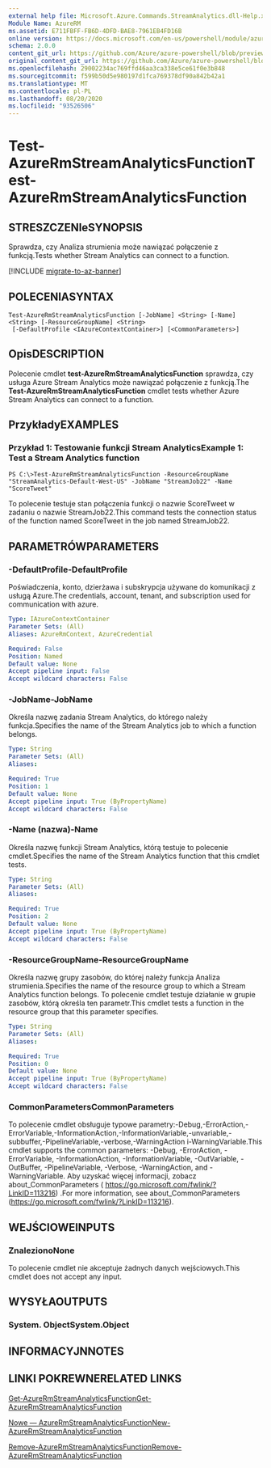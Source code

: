 ```yaml
---
external help file: Microsoft.Azure.Commands.StreamAnalytics.dll-Help.xml
Module Name: AzureRM
ms.assetid: E711FBFF-FB6D-4DFD-BAE8-7961EB4FD16B
online version: https://docs.microsoft.com/en-us/powershell/module/azurerm.streamanalytics/test-azurermstreamanalyticsfunction
schema: 2.0.0
content_git_url: https://github.com/Azure/azure-powershell/blob/preview/src/ResourceManager/StreamAnalytics/Commands.StreamAnalytics/help/Test-AzureRmStreamAnalyticsFunction.md
original_content_git_url: https://github.com/Azure/azure-powershell/blob/preview/src/ResourceManager/StreamAnalytics/Commands.StreamAnalytics/help/Test-AzureRmStreamAnalyticsFunction.md
ms.openlocfilehash: 29002234ac769ffd46aa3ca338e5ce61f0e3b848
ms.sourcegitcommit: f599b50d5e980197d1fca769378df90a842b42a1
ms.translationtype: MT
ms.contentlocale: pl-PL
ms.lasthandoff: 08/20/2020
ms.locfileid: "93526506"
---
```

# <span data-ttu-id="428a1-101">Test-AzureRmStreamAnalyticsFunction</span><span class="sxs-lookup"><span data-stu-id="428a1-101">Test-AzureRmStreamAnalyticsFunction</span></span>

## <span data-ttu-id="428a1-102">STRESZCZENIe</span><span class="sxs-lookup"><span data-stu-id="428a1-102">SYNOPSIS</span></span>
<span data-ttu-id="428a1-103">Sprawdza, czy Analiza strumienia może nawiązać połączenie z funkcją.</span><span class="sxs-lookup"><span data-stu-id="428a1-103">Tests whether Stream Analytics can connect to a function.</span></span>

[!INCLUDE [migrate-to-az-banner](../../includes/migrate-to-az-banner.md)]

## <span data-ttu-id="428a1-104">POLECENIA</span><span class="sxs-lookup"><span data-stu-id="428a1-104">SYNTAX</span></span>

```
Test-AzureRmStreamAnalyticsFunction [-JobName] <String> [-Name] <String> [-ResourceGroupName] <String>
 [-DefaultProfile <IAzureContextContainer>] [<CommonParameters>]
```

## <span data-ttu-id="428a1-105">Opis</span><span class="sxs-lookup"><span data-stu-id="428a1-105">DESCRIPTION</span></span>
<span data-ttu-id="428a1-106">Polecenie cmdlet **test-AzureRmStreamAnalyticsFunction** sprawdza, czy usługa Azure Stream Analytics może nawiązać połączenie z funkcją.</span><span class="sxs-lookup"><span data-stu-id="428a1-106">The **Test-AzureRmStreamAnalyticsFunction** cmdlet tests whether Azure Stream Analytics can connect to a function.</span></span>

## <span data-ttu-id="428a1-107">Przykłady</span><span class="sxs-lookup"><span data-stu-id="428a1-107">EXAMPLES</span></span>

### <span data-ttu-id="428a1-108">Przykład 1: Testowanie funkcji Stream Analytics</span><span class="sxs-lookup"><span data-stu-id="428a1-108">Example 1: Test a Stream Analytics function</span></span>
```
PS C:\>Test-AzureRmStreamAnalyticsFunction -ResourceGroupName "StreamAnalytics-Default-West-US" -JobName "StreamJob22" -Name "ScoreTweet"
```

<span data-ttu-id="428a1-109">To polecenie testuje stan połączenia funkcji o nazwie ScoreTweet w zadaniu o nazwie StreamJob22.</span><span class="sxs-lookup"><span data-stu-id="428a1-109">This command tests the connection status of the function named ScoreTweet in the job named StreamJob22.</span></span>

## <span data-ttu-id="428a1-110">PARAMETRÓW</span><span class="sxs-lookup"><span data-stu-id="428a1-110">PARAMETERS</span></span>

### <span data-ttu-id="428a1-111">-DefaultProfile</span><span class="sxs-lookup"><span data-stu-id="428a1-111">-DefaultProfile</span></span>
<span data-ttu-id="428a1-112">Poświadczenia, konto, dzierżawa i subskrypcja używane do komunikacji z usługą Azure.</span><span class="sxs-lookup"><span data-stu-id="428a1-112">The credentials, account, tenant, and subscription used for communication with azure.</span></span>

```yaml
Type: IAzureContextContainer
Parameter Sets: (All)
Aliases: AzureRmContext, AzureCredential

Required: False
Position: Named
Default value: None
Accept pipeline input: False
Accept wildcard characters: False
```

### <span data-ttu-id="428a1-113">-JobName</span><span class="sxs-lookup"><span data-stu-id="428a1-113">-JobName</span></span>
<span data-ttu-id="428a1-114">Określa nazwę zadania Stream Analytics, do którego należy funkcja.</span><span class="sxs-lookup"><span data-stu-id="428a1-114">Specifies the name of the Stream Analytics job to which a function belongs.</span></span>

```yaml
Type: String
Parameter Sets: (All)
Aliases: 

Required: True
Position: 1
Default value: None
Accept pipeline input: True (ByPropertyName)
Accept wildcard characters: False
```

### <span data-ttu-id="428a1-115">-Name (nazwa)</span><span class="sxs-lookup"><span data-stu-id="428a1-115">-Name</span></span>
<span data-ttu-id="428a1-116">Określa nazwę funkcji Stream Analytics, którą testuje to polecenie cmdlet.</span><span class="sxs-lookup"><span data-stu-id="428a1-116">Specifies the name of the Stream Analytics function that this cmdlet tests.</span></span>

```yaml
Type: String
Parameter Sets: (All)
Aliases: 

Required: True
Position: 2
Default value: None
Accept pipeline input: True (ByPropertyName)
Accept wildcard characters: False
```

### <span data-ttu-id="428a1-117">-ResourceGroupName</span><span class="sxs-lookup"><span data-stu-id="428a1-117">-ResourceGroupName</span></span>
<span data-ttu-id="428a1-118">Określa nazwę grupy zasobów, do której należy funkcja Analiza strumienia.</span><span class="sxs-lookup"><span data-stu-id="428a1-118">Specifies the name of the resource group to which a Stream Analytics function belongs.</span></span>
<span data-ttu-id="428a1-119">To polecenie cmdlet testuje działanie w grupie zasobów, którą określa ten parametr.</span><span class="sxs-lookup"><span data-stu-id="428a1-119">This cmdlet tests a function in the resource group that this parameter specifies.</span></span>

```yaml
Type: String
Parameter Sets: (All)
Aliases: 

Required: True
Position: 0
Default value: None
Accept pipeline input: True (ByPropertyName)
Accept wildcard characters: False
```

### <span data-ttu-id="428a1-120">CommonParameters</span><span class="sxs-lookup"><span data-stu-id="428a1-120">CommonParameters</span></span>
<span data-ttu-id="428a1-121">To polecenie cmdlet obsługuje typowe parametry:-Debug,-ErrorAction,-ErrorVariable,-InformationAction,-InformationVariable,-unvariable,-subbuffer,-PipelineVariable,-verbose,-WarningAction i-WarningVariable.</span><span class="sxs-lookup"><span data-stu-id="428a1-121">This cmdlet supports the common parameters: -Debug, -ErrorAction, -ErrorVariable, -InformationAction, -InformationVariable, -OutVariable, -OutBuffer, -PipelineVariable, -Verbose, -WarningAction, and -WarningVariable.</span></span> <span data-ttu-id="428a1-122">Aby uzyskać więcej informacji, zobacz about_CommonParameters ( https://go.microsoft.com/fwlink/?LinkID=113216) .</span><span class="sxs-lookup"><span data-stu-id="428a1-122">For more information, see about_CommonParameters (https://go.microsoft.com/fwlink/?LinkID=113216).</span></span>

## <span data-ttu-id="428a1-123">WEJŚCIOWE</span><span class="sxs-lookup"><span data-stu-id="428a1-123">INPUTS</span></span>

### <span data-ttu-id="428a1-124">Znaleziono</span><span class="sxs-lookup"><span data-stu-id="428a1-124">None</span></span>
<span data-ttu-id="428a1-125">To polecenie cmdlet nie akceptuje żadnych danych wejściowych.</span><span class="sxs-lookup"><span data-stu-id="428a1-125">This cmdlet does not accept any input.</span></span>

## <span data-ttu-id="428a1-126">WYSYŁA</span><span class="sxs-lookup"><span data-stu-id="428a1-126">OUTPUTS</span></span>

### <span data-ttu-id="428a1-127">System. Object</span><span class="sxs-lookup"><span data-stu-id="428a1-127">System.Object</span></span>

## <span data-ttu-id="428a1-128">INFORMACYJN</span><span class="sxs-lookup"><span data-stu-id="428a1-128">NOTES</span></span>

## <span data-ttu-id="428a1-129">LINKI POKREWNE</span><span class="sxs-lookup"><span data-stu-id="428a1-129">RELATED LINKS</span></span>

[<span data-ttu-id="428a1-130">Get-AzureRmStreamAnalyticsFunction</span><span class="sxs-lookup"><span data-stu-id="428a1-130">Get-AzureRmStreamAnalyticsFunction</span></span>](./Get-AzureRmStreamAnalyticsFunction.md)

[<span data-ttu-id="428a1-131">Nowe — AzureRmStreamAnalyticsFunction</span><span class="sxs-lookup"><span data-stu-id="428a1-131">New-AzureRmStreamAnalyticsFunction</span></span>](./New-AzureRmStreamAnalyticsFunction.md)

[<span data-ttu-id="428a1-132">Remove-AzureRmStreamAnalyticsFunction</span><span class="sxs-lookup"><span data-stu-id="428a1-132">Remove-AzureRmStreamAnalyticsFunction</span></span>](./Remove-AzureRmStreamAnalyticsFunction.md)


